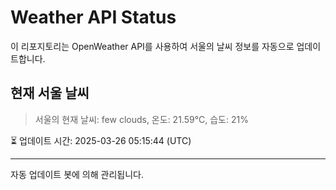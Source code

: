 
# Weather API Status

이 리포지토리는 OpenWeather API를 사용하여 서울의 날씨 정보를 자동으로 업데이트합니다.

## 현재 서울 날씨
> 서울의 현재 날씨: few clouds, 온도: 21.59°C, 습도: 21%

⏳ 업데이트 시간: 2025-03-26 05:15:44 (UTC)

---
자동 업데이트 봇에 의해 관리됩니다.
